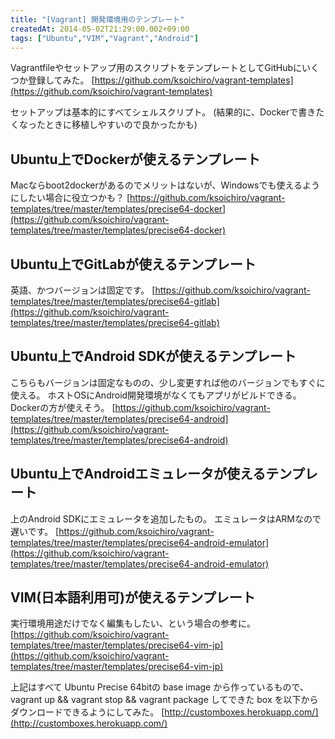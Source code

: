 ```yaml
---
title: "[Vagrant] 開発環境用のテンプレート"
createdAt: 2014-05-02T21:29:00.002+09:00
tags: ["Ubuntu","VIM","Vagrant","Android"]
---
```

Vagrantfileやセットアップ用のスクリプトをテンプレートとしてGitHubにいくつか登録してみた。
[https://github.com/ksoichiro/vagrant-templates](https://github.com/ksoichiro/vagrant-templates)
<!--more-->
セットアップは基本的にすべてシェルスクリプト。
(結果的に、Dockerで書きたくなったときに移植しやすいので良かったかも)

## Ubuntu上でDockerが使えるテンプレート

Macならboot2dockerがあるのでメリットはないが、Windowsでも使えるようにしたい場合に役立つかも？
[https://github.com/ksoichiro/vagrant-templates/tree/master/templates/precise64-docker](https://github.com/ksoichiro/vagrant-templates/tree/master/templates/precise64-docker)

## Ubuntu上でGitLabが使えるテンプレート

英語、かつバージョンは固定です。
[https://github.com/ksoichiro/vagrant-templates/tree/master/templates/precise64-gitlab](https://github.com/ksoichiro/vagrant-templates/tree/master/templates/precise64-gitlab)

## Ubuntu上でAndroid SDKが使えるテンプレート

こちらもバージョンは固定なものの、少し変更すれば他のバージョンでもすぐに使える。
ホストOSにAndroid開発環境がなくてもアプリがビルドできる。
Dockerの方が使えそう。
[https://github.com/ksoichiro/vagrant-templates/tree/master/templates/precise64-android](https://github.com/ksoichiro/vagrant-templates/tree/master/templates/precise64-android)

## Ubuntu上でAndroidエミュレータが使えるテンプレート

上のAndroid SDKにエミュレータを追加したもの。
エミュレータはARMなので遅いです。
[https://github.com/ksoichiro/vagrant-templates/tree/master/templates/precise64-android-emulator](https://github.com/ksoichiro/vagrant-templates/tree/master/templates/precise64-android-emulator)

## VIM(日本語利用可)が使えるテンプレート

実行環境用途だけでなく編集もしたい、という場合の参考に。
[https://github.com/ksoichiro/vagrant-templates/tree/master/templates/precise64-vim-jp](https://github.com/ksoichiro/vagrant-templates/tree/master/templates/precise64-vim-jp)

上記はすべて Ubuntu Precise 64bitの base image から作っているもので、
vagrant up && vagrant stop && vagrant package してできた box を以下からダウンロードできるようにしてみた。
[http://customboxes.herokuapp.com/](http://customboxes.herokuapp.com/)
